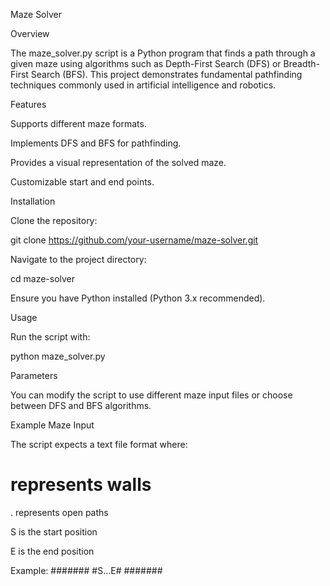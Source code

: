 Maze Solver

Overview

The maze_solver.py script is a Python program that finds a path through a given maze using algorithms such as Depth-First Search (DFS) or Breadth-First Search (BFS). This project demonstrates fundamental pathfinding techniques commonly used in artificial intelligence and robotics.

Features

Supports different maze formats.

Implements DFS and BFS for pathfinding.

Provides a visual representation of the solved maze.

Customizable start and end points.

Installation

Clone the repository:

git clone https://github.com/your-username/maze-solver.git

Navigate to the project directory:

cd maze-solver

Ensure you have Python installed (Python 3.x recommended).

Usage

Run the script with:

python maze_solver.py

Parameters

You can modify the script to use different maze input files or choose between DFS and BFS algorithms.

Example Maze Input

The script expects a text file format where:

# represents walls

. represents open paths

S is the start position

E is the end position

Example:
#######
#S...E#
#######
